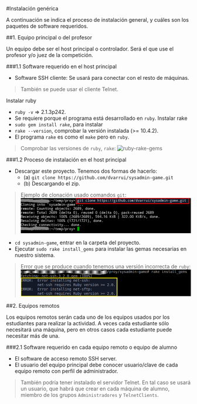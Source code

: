 
#Instalación genérica

A continuación se indica el proceso de instalación general, y cuáles son los
paquetes de software requeridos.

##1. Equipo principal o del profesor

Un equipo debe ser el host principal o controlador.
Será el que use el profesor y/o juez de la competición.

###1.1 Software requerido en el host principal
* Software SSH cliente: Se usará para conectar con el resto de máquinas.
> También se puede usar el cliente Telnet.

Instalar ruby
* `ruby -v` => 2.1.3p242.
* Se requiere porque el programa está desarrollado en `ruby`.
Instalar rake
* `sudo gem install rake`, para instalar
* `rake --version`, comprobar la versión instalada (>= 10.4.2).
* El programa `rake` es como el `make` pero en `ruby`.

> Comprobar las versiones de `ruby`, `rake`:
> ![ruby-rake-gems](../images/ruby-rake-gems.png)
>

###1.2 Proceso de instalación en el host principal
* Descargar este proyecto. Tenemos dos formas de hacerlo:
    * (a) `git clone https://github.com/dvarrui/sysadmin-game.git`
    * (b) Descargando el zip.

> Ejemplo de clonación usado comandos `git`:
> ![git-clone](../../images/git-clone.png)
>

* `cd sysadmin-game`, entrar en la carpeta del proyecto.
* Ejecutar `sudo rake install_gems` para instalar las gemas necesarias en nuestro sistema.

> Error que se produce cuando tenemos una versión incorrecta de `ruby`:
> ![error-version](../../images/error-version.png)

##2. Equipos remotos

Los equipos remotos serán cada uno de los equipos usados por los estudiantes
para realizar la actividad. A veces cada estudiante sólo necesitará una máquina,
pero en otros casos cada estudiante puede necesitar más de una.

###2.1 Software requerido en cada equipo remoto o equipo de alumno
* El software de acceso remoto SSH server.
* El usuario del equipo principal debe conocer usuario/clave de cada equipo
remoto con perfil de administrador.

> También podría tener instalado el servidor Telnet.
> En tal caso se usará un usuario, que habrá que crear en cada
máquina de alumno, miembro de los grupos `Administradores` y `TelnetClients`.
